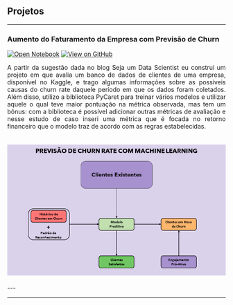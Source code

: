 ## Projetos

---

### Aumento do Faturamento da Empresa com Previsão de Churn

[![Open Notebook](https://img.shields.io/badge/Jupyter-Open_Notebook-blue?logo=Jupyter)](projects/churn_bank.html)
[![View on GitHub](https://img.shields.io/badge/GitHub-View_on_GitHub-blue?logo=GitHub)](https://github.com/math-prog/Churn-Rate-Bank)

<div style="text-align: justify">A partir da sugestão dada no blog Seja um Data Scientist eu construí um projeto em que avalia um banco de dados de clientes de uma empresa, disponível no Kaggle, e trago algumas informações sobre as possíveis causas do churn rate daquele período em que os dados foram coletados. Além disso, utilizo a biblioteca PyCaret para treinar vários modelos e utilizar aquele o qual teve maior pontuação na métrica observada, mas tem um bônus: com a biblioteca é possível adicionar outras métricas de avaliação e nesse estudo de caso inseri uma métrica que é focada no retorno financeiro que o modelo traz de acordo com as regras estabelecidas.</div> 
<br>
<br>
<center><img src="images/project-churn-top_bank/churn-rate-prediction.v2.png"/></center>
<br>
---




---

